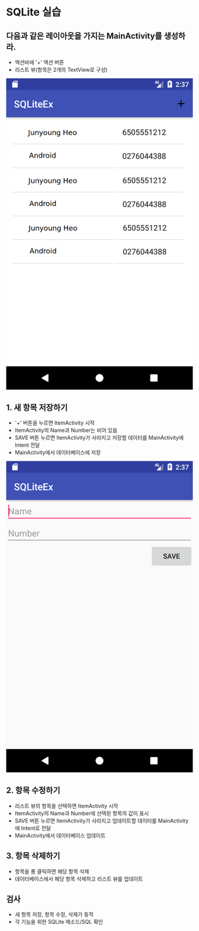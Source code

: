 # SQLite 실습

## 다음과 같은 레이아웃을 가지는 MainActivity를 생성하라.
* 액션바에 '+' 액션 버튼
* 리스트 뷰(항목은 2개의 TextView로 구성)

<img src="images/sqlitelabmain.png">

## 1. 새 항목 저장하기
* '+' 버튼을 누르면 ItemActivity 시작  
* ItemActivity의 Name과 Number는 비어 있음
* SAVE 버튼 누르면 ItemActivity가 사라지고 저장할 데이터를 MainActivity에 Intent 전달
* MainActivity에서 데이터베이스에 저장

<img src="images/sqlitelabitem.png">

## 2. 항목 수정하기
* 리스트 뷰의 항목을 선택하면 ItemActivity 시작
* ItemActivity의 Name과 Number에 선택된 항목의 값이 표시
* SAVE 버튼 누르면 ItemActivity가 사라지고 업데이트할 데이터를 MainActivity에 Intent로 전달
* MainActivity에서 데이터베이스 업데이트

## 3. 항목 삭제하기
* 항목을 롱 클릭하면 해당 항목 삭제
* 데이터베이스에서 해당 항목 삭제하고 리스트 뷰를 업데이트

## 검사
* 새 항목 저장, 항목 수정, 삭제가 동작
* 각 기능을 위한 SQLite 메소드/SQL 확인
